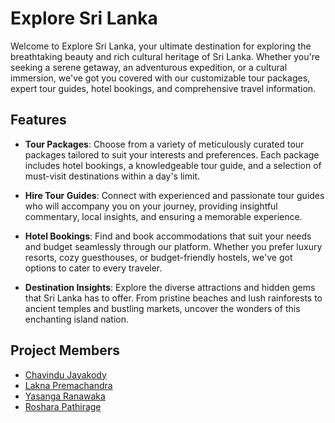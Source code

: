 # Explore Sri Lanka

Welcome to Explore Sri Lanka, your ultimate destination for exploring the breathtaking beauty and rich cultural heritage of Sri Lanka. Whether you're seeking a serene getaway, an adventurous expedition, or a cultural immersion, we've got you covered with our customizable tour packages, expert tour guides, hotel bookings, and comprehensive travel information.

## Features

- **Tour Packages**: Choose from a variety of meticulously curated tour packages tailored to suit your interests and preferences. Each package includes hotel bookings, a knowledgeable tour guide, and a selection of must-visit destinations within a day's limit.

- **Hire Tour Guides**: Connect with experienced and passionate tour guides who will accompany you on your journey, providing insightful commentary, local insights, and ensuring a memorable experience.

- **Hotel Bookings**: Find and book accommodations that suit your needs and budget seamlessly through our platform. Whether you prefer luxury resorts, cozy guesthouses, or budget-friendly hostels, we've got options to cater to every traveler.

- **Destination Insights**: Explore the diverse attractions and hidden gems that Sri Lanka has to offer. From pristine beaches and lush rainforests to ancient temples and bustling markets, uncover the wonders of this enchanting island nation.

## Project Members

- [Chavindu Jayakody](https://github.com/ChavinduJayakody)
- [Lakna Premachandra](https://github.com/Lakna-Premachandra)
- [Yasanga Ranawaka](https://github.com/yasanga69ran)
- [Roshara Pathirage](https://github.com/rosharapathirage)
